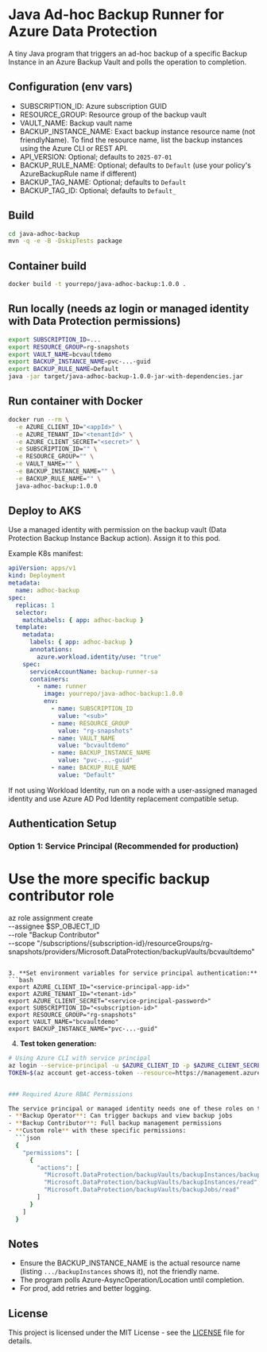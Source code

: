 # Java Ad-hoc Backup Runner for Azure Data Protection

A tiny Java program that triggers an ad-hoc backup of a specific Backup Instance in an Azure Backup Vault and polls the operation to completion.

## Configuration (env vars)

- SUBSCRIPTION_ID: Azure subscription GUID
- RESOURCE_GROUP: Resource group of the backup vault
- VAULT_NAME: Backup vault name
- BACKUP_INSTANCE_NAME: Exact backup instance resource name (not friendlyName). To find the resource name, list the backup instances using the Azure CLI or REST API. 
- API_VERSION: Optional; defaults to `2025-07-01`
- BACKUP_RULE_NAME: Optional; defaults to `Default` (use your policy's AzureBackupRule name if different)
- BACKUP_TAG_NAME: Optional; defaults to `Default`
- BACKUP_TAG_ID: Optional; defaults to `Default_`



## Build

```bash
cd java-adhoc-backup
mvn -q -e -B -DskipTests package
```

## Container build

```bash
docker build -t yourrepo/java-adhoc-backup:1.0.0 .
```

## Run locally (needs az login or managed identity with Data Protection permissions)

```bash
export SUBSCRIPTION_ID=...
export RESOURCE_GROUP=rg-snapshots
export VAULT_NAME=bcvaultdemo
export BACKUP_INSTANCE_NAME=pvc-...-guid
export BACKUP_RULE_NAME=Default
java -jar target/java-adhoc-backup-1.0.0-jar-with-dependencies.jar
```

## Run container with Docker

```bash
docker run --rm \
  -e AZURE_CLIENT_ID="<appId>" \
  -e AZURE_TENANT_ID="<tenantId>" \
  -e AZURE_CLIENT_SECRET="<secret>" \
  -e SUBSCRIPTION_ID="" \
  -e RESOURCE_GROUP="" \
  -e VAULT_NAME="" \
  -e BACKUP_INSTANCE_NAME="" \
  -e BACKUP_RULE_NAME="" \
  java-adhoc-backup:1.0.0
```

## Deploy to AKS

Use a managed identity with permission on the backup vault (Data Protection Backup Instance Backup action). Assign it to this pod.

Example K8s manifest:

```yaml
apiVersion: apps/v1
kind: Deployment
metadata:
  name: adhoc-backup
spec:
  replicas: 1
  selector:
    matchLabels: { app: adhoc-backup }
  template:
    metadata:
      labels: { app: adhoc-backup }
      annotations:
        azure.workload.identity/use: "true"
    spec:
      serviceAccountName: backup-runner-sa
      containers:
        - name: runner
          image: yourrepo/java-adhoc-backup:1.0.0
          env:
            - name: SUBSCRIPTION_ID
              value: "<sub>"
            - name: RESOURCE_GROUP
              value: "rg-snapshots"
            - name: VAULT_NAME
              value: "bcvaultdemo"
            - name: BACKUP_INSTANCE_NAME
              value: "pvc-...-guid"
            - name: BACKUP_RULE_NAME
              value: "Default"
```

If not using Workload Identity, run on a node with a user-assigned managed identity and use Azure AD Pod Identity replacement compatible setup.

## Authentication Setup

### Option 1: Service Principal (Recommended for production)


# Use the more specific backup contributor role
az role assignment create \
  --assignee $SP_OBJECT_ID \
  --role "Backup Contributor" \
  --scope "/subscriptions/{subscription-id}/resourceGroups/rg-snapshots/providers/Microsoft.DataProtection/backupVaults/bcvaultdemo"
```

3. **Set environment variables for service principal authentication:**
```bash
export AZURE_CLIENT_ID="<service-principal-app-id>"
export AZURE_TENANT_ID="<tenant-id>"
export AZURE_CLIENT_SECRET="<service-principal-password>"
export SUBSCRIPTION_ID="<subscription-id>"
export RESOURCE_GROUP="rg-snapshots"
export VAULT_NAME="bcvaultdemo"
export BACKUP_INSTANCE_NAME="pvc-...-guid"
```

4. **Test token generation:**
```bash
# Using Azure CLI with service principal
az login --service-principal -u $AZURE_CLIENT_ID -p $AZURE_CLIENT_SECRET --tenant $AZURE_TENANT_ID
TOKEN=$(az account get-access-token --resource=https://management.azure.com/ --query accessToken -o tsv)


### Required Azure RBAC Permissions

The service principal or managed identity needs one of these roles on the backup vault:
- **Backup Operator**: Can trigger backups and view backup jobs
- **Backup Contributor**: Full backup management permissions
- **Custom role** with these specific permissions:
  ```json
  {
    "permissions": [
      {
        "actions": [
          "Microsoft.DataProtection/backupVaults/backupInstances/backup/action",
          "Microsoft.DataProtection/backupVaults/backupInstances/read",
          "Microsoft.DataProtection/backupVaults/backupJobs/read"
        ]
      }
    ]
  }
  ```



## Notes

- Ensure the BACKUP_INSTANCE_NAME is the actual resource name (listing `.../backupInstances` shows it), not the friendly name.
- The program polls Azure-AsyncOperation/Location until completion.
- For prod, add retries and better logging.

## License

This project is licensed under the MIT License - see the [LICENSE](LICENSE) file for details.
